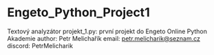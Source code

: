 # Engeto_Python_Project1
Textový analyzátor
projekt_1.py: první projekt do Engeto Online Python Akademie 
author: Petr Melichařík
email: petr.melicharik@seznam.cz
discord: PetrMelicharik
